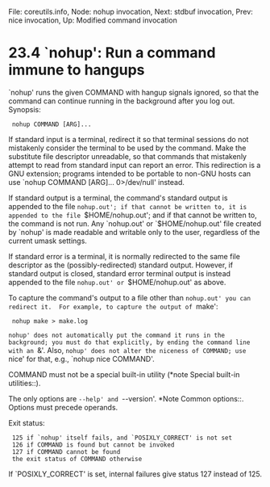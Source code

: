 File: coreutils.info,  Node: nohup invocation,  Next: stdbuf invocation,  Prev: nice invocation,  Up: Modified command invocation

23.4 `nohup': Run a command immune to hangups
=============================================

`nohup' runs the given COMMAND with hangup signals ignored, so that the
command can continue running in the background after you log out.
Synopsis:

     nohup COMMAND [ARG]...

   If standard input is a terminal, redirect it so that terminal
sessions do not mistakenly consider the terminal to be used by the
command.  Make the substitute file descriptor unreadable, so that
commands that mistakenly attempt to read from standard input can report
an error.  This redirection is a GNU extension; programs intended to be
portable to non-GNU hosts can use `nohup COMMAND [ARG]...  0>/dev/null'
instead.

   If standard output is a terminal, the command's standard output is
appended to the file `nohup.out'; if that cannot be written to, it is
appended to the file `$HOME/nohup.out'; and if that cannot be written
to, the command is not run.  Any `nohup.out' or `$HOME/nohup.out' file
created by `nohup' is made readable and writable only to the user,
regardless of the current umask settings.

   If standard error is a terminal, it is normally redirected to the
same file descriptor as the (possibly-redirected) standard output.
However, if standard output is closed, standard error terminal output
is instead appended to the file `nohup.out' or `$HOME/nohup.out' as
above.

   To capture the command's output to a file other than `nohup.out' you
can redirect it.  For example, to capture the output of `make':

     nohup make > make.log

   `nohup' does not automatically put the command it runs in the
background; you must do that explicitly, by ending the command line
with an `&'.  Also, `nohup' does not alter the niceness of COMMAND; use
`nice' for that, e.g., `nohup nice COMMAND'.

   COMMAND must not be a special built-in utility (*note Special
built-in utilities::).

   The only options are `--help' and `--version'.  *Note Common
options::.  Options must precede operands.

   Exit status:

     125 if `nohup' itself fails, and `POSIXLY_CORRECT' is not set
     126 if COMMAND is found but cannot be invoked
     127 if COMMAND cannot be found
     the exit status of COMMAND otherwise

   If `POSIXLY_CORRECT' is set, internal failures give status 127
instead of 125.


